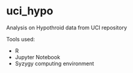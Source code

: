 # uci_hypo
Analysis on Hypothroid data from UCI repository

Tools used:
* R 
* Jupyter Notebook
* Syzygy computing environment
